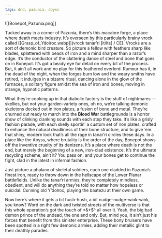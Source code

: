 ```yaml
---
tags: dnd, pazunia, abyss
---
```



![[Bonepot_Pazunia.png]]

Tucked away in a corner of Pazunia, there’s this macabre forge, a place where death meets industry. It’s overseen by this particularly brainy vrock called [[Grasp_of_Ydolroc.webp]](vrock tanar’ri [it/its] / CE). Vrocks are a sort of demonic bird creature. So picture a fellow with feathers sharp like blades, splattered with beads of iron and a mind sharper than a razor’s edge. It’s the conductor of the clattering dance of steel and bone that goes on in Bonepot. It’s got a beady eye for detail on every bit of the process. But, it ain’t all work and no play for this feathered overlord. Rumour has it, in the dead of the night, when the forges burn low and the weary smiths have retired, it indulges in a bizarre ritual, dancing alone in the glow of the furnaces, a solitary figure amidst the sea of iron and bones, moving in strange, hypnotic patterns.

What they’re cooking up in that diabolic factory is the stuff of nightmares — skellies, but not your garden-variety ones, oh no, we’re talking demonic skeletons decked out in iron plates, a fusion of bone and metal. They’re churned out ready to march into the **Blood War** battlegrounds is a horror show of clinking clanking sounds with each step they take. It’s like a grisly fashion parade, with each skelly sportin’ a custom set of iron plates, crafted to enhance the natural deadliness of their bone structure, and to give ’em that shiny, modern look that’s all the rage in tanar’ri circles these days. In a place like the Abyss, where brutality is the order of the day, Bonepot shows off the inventive cruelty of its denizens. It’s a place where death is not the end, but merely the beginning of a new, iron-clad existence. It’s the ultimate recycling scheme, ain’t it? You pass on, and your bones get to continue the fight, clad in the latest in infernal fashion.

Just picture a phalanx of skeletal soldiers, each one cladded in Pazunia’s finest iron, ready to throw down in the hellscape of the Lower Planar battlefields. Unlike the tanar’ri armies, they’re completely mindless, obedient, and will do anything they’re told no matter how hopeless or suicidal. Cunning old Y’dolroc, playing the baatezu at their own game.

Now here’s where it gets a bit hush-hush, a bit nudge-nudge-wink-wink, you know? Word on the dark and twisted streets of the multiverse is that this whole operation’s got the touch of *&+$^ all over it. Yeah, the big bad demon prince of the undead, the one and only. But, mind you, it ain’t just his forces that benefit from this sinister enterprise. These bony bruisers have been spotted in a right few demonic armies, adding their metallic glint to their deathly parades.